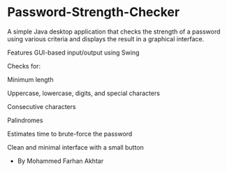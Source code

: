 # Password-Strength-Checker
A simple Java desktop application that checks the strength of a password using various criteria and displays the result in a graphical interface.

Features
GUI-based input/output using Swing

Checks for:

  Minimum length

  Uppercase, lowercase, digits, and special characters

  Consecutive characters

  Palindromes

  Estimates time to brute-force the password

  Clean and minimal interface with a small button

  - By Mohammed Farhan Akhtar
